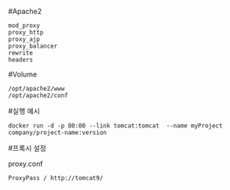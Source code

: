 #Apache2 
   
	mod_proxy
	proxy_http
	proxy_ajp
	proxy_balancer
	rewrite
	headers

#Volume

	/opt/apache2/www 
	/opt/apache2/conf  


#실행 예시 

```docker run -d -p 80:80 --link tomcat:tomcat  --name myProject company/project-name:version```



#프록시 설정  

 proxy.conf 

	ProxyPass / http://tomcat9/

